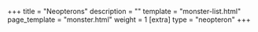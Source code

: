 +++
title = "Neopterons"
description = ""
template = "monster-list.html"
page_template = "monster.html"
weight = 1
[extra]
type = "neopteron"
+++

